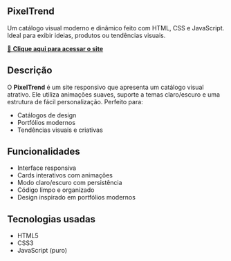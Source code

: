 ## PixelTrend

Um catálogo visual moderno e dinâmico feito com HTML, CSS e JavaScript. Ideal para exibir ideias, produtos ou tendências visuais.

[🔗 **Clique aqui para acessar o site**](https://seuusuario.github.io/pixeltrend)

##  Descrição

O **PixelTrend** é um site responsivo que apresenta um catálogo visual atrativo. Ele utiliza animações suaves, suporte a temas claro/escuro e uma estrutura de fácil personalização. Perfeito para:

- Catálogos de design
- Portfólios modernos
- Tendências visuais e criativas

## Funcionalidades

- Interface responsiva
- Cards interativos com animações
- Modo claro/escuro com persistência
- Código limpo e organizado
- Design inspirado em portfólios modernos

## Tecnologias usadas

- HTML5
- CSS3
- JavaScript (puro)

